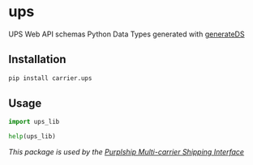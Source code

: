 # ups

UPS Web API schemas Python Data Types generated with [generateDS](http://www.davekuhlman.org/generateDS.html)

## Installation

```bash
pip install carrier.ups
```

## Usage

```python
import ups_lib

help(ups_lib)
```

*This package is used by the [Purplship Multi-carrier Shipping Interface](https://github.com/PurplShip/karrio)*
